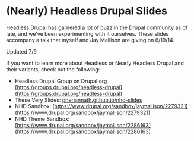 (Nearly) Headless Drupal Slides
===============================

Headless Drupal has garnered a lot of buzz in the Drupal community as of late, and we've been experimenting with it ourselves. These slides accompany a talk that myself and Jay Mallison are giving on 6/19/14.

Updated 7/9

If you want to learn more about Headless or Nearly Headless Drupal and their variants, check out the following:

* Headless Drupal Group on Drupal.org [https://groups.drupal.org/headless-drupal](https://groups.drupal.org/headless-drupal)
* These Very Slides: [pheriannath.github.io/nhd-slides](http://pheriannath.github.io/nhd-slides)
* NHD Sandbox: [https://www.drupal.org/sandbox/jaymallison/2279321](https://www.drupal.org/sandbox/jaymallison/2279321)
* NHD Theme Sandbox: [https://www.drupal.org/sandbox/jaymallison/2286163](https://www.drupal.org/sandbox/jaymallison/2286163)



